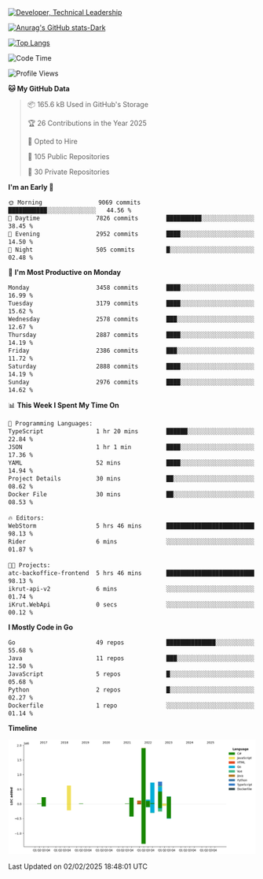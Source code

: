 <div>
  <a href="https://www.linkedin.com/in/arielpineiro/" target="_blank" rel="nofollow noopener noreferrer">
    <img src="https://img.shields.io/badge/-LinkedIn-%230077B5?style=for-the-badge&logo=linkedin&logoColor=white" alt="Developer, Technical Leadership" title="Ariel Piñeiro">
  </a>
</div>

[![Anurag's GitHub stats-Dark](https://github-readme-stats.vercel.app/api?username=arielsrv&show_icons=true&theme=dark#gh-dark-mode-only)](https://github.com/anuraghazra/github-readme-stats#gh-dark-mode-only)

[![Top Langs](https://github-readme-stats.vercel.app/api/top-langs/?username=arielsrv&layout=compact&langs_count=10&theme=dark#gh-dark-mode-only)](https://github.com/anuraghazra/github-readme-stats&theme=dark#gh-dark-mode-only)

<!--START_SECTION:waka-->
![Code Time](http://img.shields.io/badge/Code%20Time-1%2C131%20hrs%207%20mins-blue)

![Profile Views](http://img.shields.io/badge/Profile%20Views-1-blue)

**🐱 My GitHub Data** 

> 📦 165.6 kB Used in GitHub's Storage 
 > 
> 🏆 26 Contributions in the Year 2025
 > 
> 💼 Opted to Hire
 > 
> 📜 105 Public Repositories 
 > 
> 🔑 30 Private Repositories 
 > 
**I'm an Early 🐤** 

```text
🌞 Morning                9069 commits        ███████████░░░░░░░░░░░░░░   44.56 % 
🌆 Daytime                7826 commits        ██████████░░░░░░░░░░░░░░░   38.45 % 
🌃 Evening                2952 commits        ████░░░░░░░░░░░░░░░░░░░░░   14.50 % 
🌙 Night                  505 commits         █░░░░░░░░░░░░░░░░░░░░░░░░   02.48 % 
```
📅 **I'm Most Productive on Monday** 

```text
Monday                   3458 commits        ████░░░░░░░░░░░░░░░░░░░░░   16.99 % 
Tuesday                  3179 commits        ████░░░░░░░░░░░░░░░░░░░░░   15.62 % 
Wednesday                2578 commits        ███░░░░░░░░░░░░░░░░░░░░░░   12.67 % 
Thursday                 2887 commits        ████░░░░░░░░░░░░░░░░░░░░░   14.19 % 
Friday                   2386 commits        ███░░░░░░░░░░░░░░░░░░░░░░   11.72 % 
Saturday                 2888 commits        ████░░░░░░░░░░░░░░░░░░░░░   14.19 % 
Sunday                   2976 commits        ████░░░░░░░░░░░░░░░░░░░░░   14.62 % 
```


📊 **This Week I Spent My Time On** 

```text
💬 Programming Languages: 
TypeScript               1 hr 20 mins        ██████░░░░░░░░░░░░░░░░░░░   22.84 % 
JSON                     1 hr 1 min          ████░░░░░░░░░░░░░░░░░░░░░   17.36 % 
YAML                     52 mins             ████░░░░░░░░░░░░░░░░░░░░░   14.94 % 
Project Details          30 mins             ██░░░░░░░░░░░░░░░░░░░░░░░   08.62 % 
Docker File              30 mins             ██░░░░░░░░░░░░░░░░░░░░░░░   08.53 % 

🔥 Editors: 
WebStorm                 5 hrs 46 mins       █████████████████████████   98.13 % 
Rider                    6 mins              ░░░░░░░░░░░░░░░░░░░░░░░░░   01.87 % 

🐱‍💻 Projects: 
atc-backoffice-frontend  5 hrs 46 mins       █████████████████████████   98.13 % 
ikrut-api-v2             6 mins              ░░░░░░░░░░░░░░░░░░░░░░░░░   01.74 % 
iKrut.WebApi             0 secs              ░░░░░░░░░░░░░░░░░░░░░░░░░   00.12 % 
```

**I Mostly Code in Go** 

```text
Go                       49 repos            ██████████████░░░░░░░░░░░   55.68 % 
Java                     11 repos            ███░░░░░░░░░░░░░░░░░░░░░░   12.50 % 
JavaScript               5 repos             █░░░░░░░░░░░░░░░░░░░░░░░░   05.68 % 
Python                   2 repos             █░░░░░░░░░░░░░░░░░░░░░░░░   02.27 % 
Dockerfile               1 repo              ░░░░░░░░░░░░░░░░░░░░░░░░░   01.14 % 
```



**Timeline**

![Lines of Code chart](https://raw.githubusercontent.com/arielsrv/arielsrv/main/assets/bar_graph.png)


 Last Updated on 02/02/2025 18:48:01 UTC
<!--END_SECTION:waka-->
